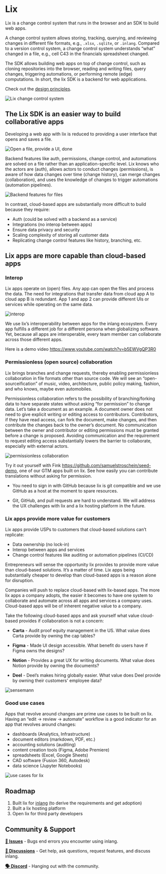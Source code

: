 # Lix

Lix is a change control system that runs in the browser and an SDK to build web apps.  

A change control system allows storing, tracking, querying, and reviewing changes in different file formats, e.g., `.xlsx`, `.sqlite`, or `.inlang`. Compared to a version control system, a change control system understands “what” changed in a file, e.g., cell C43 in the financials spreadsheet changed. 

The SDK allows building web apps on top of change control, such as cloning repositories into the browser, reading and writing files, query changes, triggering automations, or performing remote (edge) computations. In short, the lix SDK is a backend for web applications.

Check out the [design principles](./documentation/design-principles.md).


![Lix change control system](./assets/lix_ccs.png)

## The Lix SDK is an easier way to build collaborative apps

Developing a web app with lix is reduced to providing a user interface that opens and saves a file.

![Open a file, provide a UI, done](./assets/open_file.png)

Backend features like auth, permissions, change control, and automations are solved on a file rather than an application-specific level. Lix knows who the actors are (auth), allows actors to conduct changes (permissions), is aware of how data changes over time (change history), can merge changes (collaboration), and uses the knowledge of changes to trigger automations (automation pipelines).

![Backend features for files](./assets/backend_features_to_files.png)

In contrast, cloud-based apps are substantially more difficult to build because they require:

- Auth (could be solved with a backend as a service)
- Integrations (no interop between apps)
- Ensure data privacy and security
- Scaling complexity of storing all customer data 
- Replicating change control features like history, branching, etc.

## Lix apps are more capable than cloud-based apps

### Interop

Lix apps operate on (open) files. Any app can open the files and process the data. The need for integrations that transfer data from cloud app A to cloud app B is redundant. App 1 and app 2 can provide different UIs or services while operating on the same data. 

![interop](./assets/interop.png)

We use lix’s interoperability between apps for the inlang ecosystem. Every app fulfills a different job for a different persona when globalizing software. Yet, because all apps are interoperable, every team member can collaborate across those different apps. 

Here is a demo video https://www.youtube.com/watch?v=b5EWVgQP3R0 

### Permissionless (open source) collaboration

Lix brings branches and change requests, thereby enabling permissionless collaboration in file formats other than source code. We will see an “open-sourceification” of music, video, architecture, public policy making, fashion, and who knows, maybe even automobiles.  

Permissionless collaboration refers to the possibility of branching/forking data to have separate states without asking “for permission” to change data. Let’s take a document as an example. A document owner does not need to give explicit writing or editing access to contributors. Contributors, if they have read access, can fork the document, make changes, and then contribute the changes back to the owner’s document. No communication between the owner and contributor or editing permissions must be granted before a change is proposed. Avoiding communication and the requirement to request editing access substantially lowers the barrier to collaborate, especially with external actors. 

![permissionless collaboration](./assets/permissionless_collaboration.png)


Try it out yourself with Fink ​​https://github.com/samuelstroschein/seed-demo, one of our GTM apps built on lix. See how easily you can contribute translations without asking for permission.  

- You need to sign in with GitHub because lix is git compatible and we use GitHub as a host at the moment to spare resources. 

- Git, GitHub, and pull requests are hard to understand. We will address the UX challenges with lix and a lix hosting platform in the future. 

### Lix apps provide more value for customers 

Lix apps provide USPs to customers that cloud-based solutions can’t replicate: 

- Data ownership (no lock-in)
- Interop between apps and services
- Change control features like auditing or automation pipelines (CI/CD)
 
Entrepreneurs will sense the opportunity lix provides to provide more value than cloud-based solutions. It’s a matter of time. Lix apps being substantially cheaper to develop than cloud-based apps is a reason alone for disruption. 

Companies will push to replace cloud-based with lix-based apps. The more lix apps a company adopts, the easier it becomes to have one system to collaborate and automate across all apps and services a company uses. Cloud-based apps will be of inherent negative value to a company.

Take the following cloud-based apps and ask yourself what value cloud-based provides if collaboration is not a concern:

- **Carta** - Audit proof equity management in the US. What value does Carta provide by owning the cap tables? 

- **Figma** - Made UI design accessible. What benefit do users have if Figma owns the designs? 

- **Notion** - Provides a great UX for writing documents. What value does Notion provide by owning the documents? 

- **Deel** - Deel’s makes hiring globally easier. What value does Deel provide by owning their customers' employee data?

![sensemann](./assets/sensemann.png)


### Good use cases 

Apps that revolve around changes are prime use cases to be built on lix. Having an “edit -> review -> automate” workflow is a good indicator for an app that revolves around changes:

- dashboards (Analytics, Infrastructure) 
- document editors (markdown, PDF, etc.)
- accounting solutions (auditing)
- content creation tools (Figma, Adobe Premiere)
- spreadsheets (Excel, Google Sheets)
- CAD software (Fusion 360, Autodesk)
- data science (Jupyter Notebooks)

![use cases for lix](./assets/use_cases.png)

## Roadmap

1. Built lix for [inlang](https://github.com/opral/monorepo/tree/main/inlang) (to derive the requirements and get adoption)
2. Built a lix hosting platform 
3. Open lix for third party developers


## Community & Support

**[🚩 Issues](https://github.com/opral/monorepo/issues)** - Bugs end errors you encounter using inlang.

**[💬 Discussions](https://github.com/opral/monorepo/discussions)** - Get help, ask questions, request features, and discuss inlang.

**[🗣️ Discord](https://discord.gg/CNPfhWpcAa)** - Hanging out with the community.
